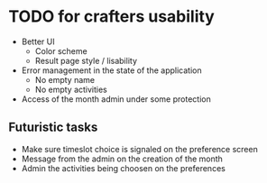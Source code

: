 # TODO for crafters usability

* Better UI
  * Color scheme
  * Result page style / lisability
* Error management in the state of the application
  * No empty name
  * No empty activities
* Access of the month admin under some protection

## Futuristic tasks

* Make sure timeslot choice is signaled on the preference screen
* Message from the admin on the creation of the month
* Admin the activities being choosen on the preferences
